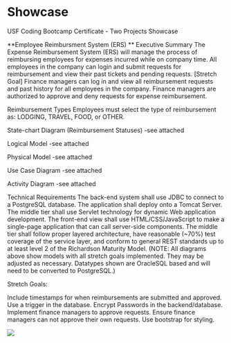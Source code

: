 # Showcase
USF Coding Bootcamp Certificate - Two Projects Showcase

**Employee Reimbursment System (ERS) ** Executive Summary The Expense Reimbursement System (ERS) will manage the process of reimbursing employees for expenses incurred while on company time. All employees in the company can login and submit requests for reimbursement and view their past tickets and pending requests. [Stretch Goal] Finance managers can log in and view all reimbursement requests and past history for all employees in the company. Finance managers are authorized to approve and deny requests for expense reimbursement.

Reimbursement Types Employees must select the type of reimbursement as: LODGING, TRAVEL, FOOD, or OTHER.

State-chart Diagram (Reimbursement Statuses) -see attached

Logical Model -see attached

Physical Model -see attached

Use Case Diagram -see attached

Activity Diagram -see attached

Technical Requirements The back-end system shall use JDBC to connect to a PostgreSQL database. The application shall deploy onto a Tomcat Server. The middle tier shall use Servlet technology for dynamic Web application development. The front-end view shall use HTML/CSS/JavaScript to make a single-page application that can call server-side components. The middle tier shall follow proper layered architecture, have reasonable (~70%) test coverage of the service layer, and conform to general REST standards up to at least level 2 of the Richardson Maturity Model. (NOTE: All diagrams above show models with all stretch goals implemented. They may be adjusted as necessary. Datatypes shown are OracleSQL based and will need to be converted to PostgreSQL.)

Stretch Goals:

Include timestamps for when reimbursements are submitted and approved. Use a trigger in the database. Encrypt Passwords in the backend/database. Implement finance managers to approve requests. Ensure finance managers can not approve their own requests. Use bootstrap for styling.

![](Showcase_ERS_video_with_Back_End.gif)



